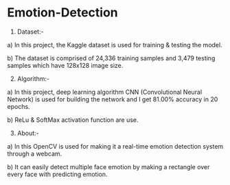 # Emotion-Detection

1.    Dataset:-

a) In this project, the Kaggle dataset is used for training & testing the model. 

b) The dataset is comprised of 24,336 training samples and 3,479 testing samples which have 128x128 image size.

2.    Algorithm:-

a)  In this project, deep learning algorithm CNN (Convolutional Neural Network) is used for building the network and I get 81.00% accuracy in 20 epochs.

b)  ReLu & SoftMax activation function are use.

3.    About:-

a)  In this OpenCV is used for making it a real-time emotion detection system through a webcam. 

b)  It can easily detect multiple face emotion by making a rectangle over every face with predicting emotion.
